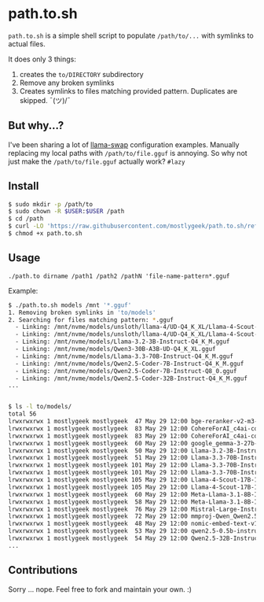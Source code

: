 # path.to.sh

`path.to.sh` is a simple shell script to populate `/path/to/...` with symlinks to actual files. 

It does only 3 things: 

1. creates the `to/DIRECTORY` subdirectory
2. Remove any broken symlinks
3. Creates symlinks to files matching provided pattern. Duplicates are skipped. ¯\(ツ)/¯

## But why...?

I've been sharing a lot of [llama-swap](https://github.com/mostlygeek/llama-swap) configuration examples. Manually replacing my local paths with `/path/to/file.gguf` is annoying. So why not just make the `/path/to/file.gguf` actually work? `#lazy`

## Install 

```sh
$ sudo mkdir -p /path/to
$ sudo chown -R $USER:$USER /path
$ cd /path
$ curl -LO 'https://raw.githubusercontent.com/mostlygeek/path.to.sh/refs/heads/main/path.to.sh'
$ chmod +x path.to.sh
```

## Usage 

`./path.to dirname /path1 /path2 /pathN 'file-name-pattern*.gguf`

Example: 

```sh
$ ./path.to.sh models /mnt '*.gguf'
1. Removing broken symlinks in 'to/models'
2. Searching for files matching pattern: *.gguf
  - Linking: /mnt/nvme/models/unsloth/llama-4/UD-Q4_K_XL/Llama-4-Scout-17B-16E-Instruct-UD-Q4_K_XL-00002-of-00002.gguf
  - Linking: /mnt/nvme/models/unsloth/llama-4/UD-Q4_K_XL/Llama-4-Scout-17B-16E-Instruct-UD-Q4_K_XL-00001-of-00002.gguf
  - Linking: /mnt/nvme/models/Llama-3.2-3B-Instruct-Q4_K_M.gguf
  - Linking: /mnt/nvme/models/Qwen3-30B-A3B-UD-Q4_K_XL.gguf
  - Linking: /mnt/nvme/models/Llama-3.3-70B-Instruct-Q4_K_M.gguf
  - Linking: /mnt/nvme/models/Qwen2.5-Coder-7B-Instruct-Q4_K_M.gguf
  - Linking: /mnt/nvme/models/Qwen2.5-Coder-7B-Instruct-Q8_0.gguf
  - Linking: /mnt/nvme/models/Qwen2.5-Coder-32B-Instruct-Q4_K_M.gguf
...


$ ls -l to/models/
total 56
lrwxrwxrwx 1 mostlygeek mostlygeek  47 May 29 12:00 bge-reranker-v2-m3-Q4_K_M.gguf -> /mnt/nvme/models/bge-reranker-v2-m3-Q4_K_M.gguf
lrwxrwxrwx 1 mostlygeek mostlygeek  83 May 29 12:00 CohereForAI_c4ai-command-a-03-2025-Q4_K_L-00001-of-00002.gguf -> /mnt/ssd-extra/models/CohereForAI_c4ai-command-a-03-2025-Q4_K_L-00001-of-00002.gguf
lrwxrwxrwx 1 mostlygeek mostlygeek  83 May 29 12:00 CohereForAI_c4ai-command-a-03-2025-Q4_K_L-00002-of-00002.gguf -> /mnt/ssd-extra/models/CohereForAI_c4ai-command-a-03-2025-Q4_K_L-00002-of-00002.gguf
lrwxrwxrwx 1 mostlygeek mostlygeek  60 May 29 12:00 google_gemma-3-27b-it-Q4_K_L.gguf -> /mnt/nvme/models/bartowski/google_gemma-3-27b-it-Q4_K_L.gguf
lrwxrwxrwx 1 mostlygeek mostlygeek  50 May 29 12:00 Llama-3.2-3B-Instruct-Q4_K_M.gguf -> /mnt/nvme/models/Llama-3.2-3B-Instruct-Q4_K_M.gguf
lrwxrwxrwx 1 mostlygeek mostlygeek  51 May 29 12:00 Llama-3.3-70B-Instruct-Q4_K_M.gguf -> /mnt/nvme/models/Llama-3.3-70B-Instruct-Q4_K_M.gguf
lrwxrwxrwx 1 mostlygeek mostlygeek 101 May 29 12:00 Llama-3.3-70B-Instruct-Q6_K_L-00001-of-00002.gguf -> /mnt/ssd-extra/models/Llama-3.3-70B-Instruct-Q6_K_L/Llama-3.3-70B-Instruct-Q6_K_L-00001-of-00002.gguf
lrwxrwxrwx 1 mostlygeek mostlygeek 101 May 29 12:00 Llama-3.3-70B-Instruct-Q6_K_L-00002-of-00002.gguf -> /mnt/ssd-extra/models/Llama-3.3-70B-Instruct-Q6_K_L/Llama-3.3-70B-Instruct-Q6_K_L-00002-of-00002.gguf
lrwxrwxrwx 1 mostlygeek mostlygeek 105 May 29 12:00 Llama-4-Scout-17B-16E-Instruct-UD-Q4_K_XL-00001-of-00002.gguf -> /mnt/nvme/models/unsloth/llama-4/UD-Q4_K_XL/Llama-4-Scout-17B-16E-Instruct-UD-Q4_K_XL-00001-of-00002.gguf
lrwxrwxrwx 1 mostlygeek mostlygeek 105 May 29 12:00 Llama-4-Scout-17B-16E-Instruct-UD-Q4_K_XL-00002-of-00002.gguf -> /mnt/nvme/models/unsloth/llama-4/UD-Q4_K_XL/Llama-4-Scout-17B-16E-Instruct-UD-Q4_K_XL-00002-of-00002.gguf
lrwxrwxrwx 1 mostlygeek mostlygeek  60 May 29 12:00 Meta-Llama-3.1-8B-Instruct-Q4_K_M.gguf -> /mnt/ssd-extra/models/Meta-Llama-3.1-8B-Instruct-Q4_K_M.gguf
lrwxrwxrwx 1 mostlygeek mostlygeek  58 May 29 12:00 Meta-Llama-3.1-8B-Instruct-Q8_0.gguf -> /mnt/ssd-extra/models/Meta-Llama-3.1-8B-Instruct-Q8_0.gguf
lrwxrwxrwx 1 mostlygeek mostlygeek  76 May 29 12:00 Mistral-Large-Instruct-2407-Q4_K_S-00002-of-00002.gguf -> /mnt/ssd-extra/models/Mistral-Large-Instruct-2407-Q4_K_S-00002-of-00002.gguf
lrwxrwxrwx 1 mostlygeek mostlygeek  72 May 29 12:00 mmproj-Qwen_Qwen2.5-VL-32B-Instruct-bf16.gguf -> /mnt/nvme/models/bartowski/mmproj-Qwen_Qwen2.5-VL-32B-Instruct-bf16.gguf
lrwxrwxrwx 1 mostlygeek mostlygeek  48 May 29 12:00 nomic-embed-text-v1.5.Q8_0.gguf -> /mnt/nvme/models/nomic-embed-text-v1.5.Q8_0.gguf
lrwxrwxrwx 1 mostlygeek mostlygeek  53 May 29 12:00 qwen2.5-0.5b-instruct-q8_0.gguf -> /mnt/ssd-extra/models/qwen2.5-0.5b-instruct-q8_0.gguf
lrwxrwxrwx 1 mostlygeek mostlygeek  54 May 29 12:00 Qwen2.5-32B-Instruct-Q4_K_M.gguf -> /mnt/ssd-extra/models/Qwen2.5-32B-Instruct-Q4_K_M.gguf
...
```

## Contributions 

Sorry ... nope. Feel free to fork and maintain your own. :) 
